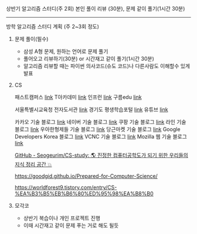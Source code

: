 상반기 알고리즘 스터디(주 2회)
본인 풀이 리뷰 (30분), 문제 같이 풀기(1시간 30분)

---

방학 알고리즘 스터디 계획 (주 2~3회 정도)

1. 문제 풀이(필수)

    - 삼성 A형 문제, 원하는 언어로 문제 풀기
    - 풀어오고 리뷰하기(30분) or 시간재고 같이 풀기(1시간 30분)
    - 알고리즘 리뷰할 때는 파이썬 의사코드(슈도 코드)나 다른사람도 이해할수 있게 발표

2. CS

    패스트캠퍼스 [link](https://fastcampus.co.kr/?gclid=EAIaIQobChMI2d_b0Zjl8AIVCJ1LBR2Y0g7QEAAYASAAEgKUyPD_BwE)
    T아카데미 [link](https://tacademy.skplanet.com/frontMain.action)
    인프런 [link](https://www.inflearn.com/?utm_source=google&utm_medium=cpc&utm_campaign=brand&gclid=EAIaIQobChMI6fns1JTl8AIVDtiWCh3UNwNAEAAYASAAEgJ88PD_BwE)
    구름edu [link](https://edu.goorm.io/)

    서울특별시교육청 전자도서관 [link](https://e-lib.sen.go.kr/)
    경기도 평생학습포털 [link](https://www.gseek.kr/)
    유튜브 [link](https://www.youtube.com/)

    카카오 기술 블로그 [link](http://tech.kakao.com/)
    네이버 기술 블로그 [link](http://d2.naver.com/)
    쿠팡 기술 블로그 [link](https://medium.com/coupang-tech)
    라인 기술 블로그 [link](https://engineering.linecorp.com/ko/blog/)
    우아한형제들 기술 블로그 [link](https://woowabros.github.io/)
    당근마켓 기술 블로그 [link](https://medium.com/n42-corp)
    Google Developers Korea 블로그 [link](http://googledevkr.blogspot.i/)
    VCNC 기술 블로그 [link](http://engineering.vcnc.co.kr/)
    Mozilla 웹 기술 블로그 [link](http://hacks.mozilla.or.kr/)

    

    [GitHub - Seogeurim/CS-study: 🌎 진정한 컴퓨터공학도가 되기 위한 우리들의 지식 정리 공간 💥](https://github.com/Seogeurim/CS-study)

    https://goodgid.github.io/Prepared-for-Computer-Science/

    https://worldforest9.tistory.com/entry/CS-%EA%B3%B5%EB%B6%80%ED%95%98%EA%B8%B0

    

3. 모각코 

    - 상반기 복습이나 개인 프로젝트 진행
    - 이때 시간재고 같이 문제 푸는 거로 해도 될듯

